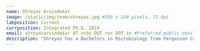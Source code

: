 ```yaml
---
name: Shreyas Arvindekar
image: /static/img/team/shreyas.jpg #250 x 250 pixels, 72 dpi
labposition: Current
currposition: Integrated Ph.D. 2019
email: shreyasarvindekar AT ncbs DOT res DOT in #Preferred public email address
description: "Shreyas has a Bachelors in Microbiology from Fergusson College, Pune. He is interested in cryo-EM, integrative modeling, as well as method development at the interface of the two. He has worked on integrative structure determination of chromatin remodeling assemblies. He is currently performing cryo-electron microscopy to deduce the structure of assemblies involved in cytokinesis. Above all he is motivated to get a coffee machine."
---
```

